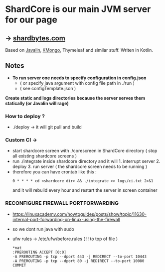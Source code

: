 # ShardCore is our main JVM server for our page

## -> [shardbytes.com](https://shardbytes.com)

Based on [Javalin](https://javalin.io/), [KMongo](https://litote.org/kmongo/), Thymeleaf and similar stuff. Writen in Kotlin.

## **Notes**

- **To run server one needs to specify configuration in config.json**
	- ( or specify java argument with config file path in ./run )
	- ( see configTemplate.json )

**Create static and logs directories because the server serves them statically (or Javalin will rage)**

### How to deploy ?
- ./deploy -> it will git pull and build

### Custom CI ->
- start shardcore screen with ./corescreen in ShardCore directory ( stop all existing shardcore screens )
- run ./integrate inside shardcore directory and it will 1. interrupt server 2. deploy 3. run server ( the shardcore screen needs to be running )
- therefore you can have crontab like this :
	```
	0 * * * * cd <shardcore dir> && ./integrate >> logs/ci.txt 2>&1
	```
    and it will rebuild every hour and restart the server in screen container

### RECONFIGURE FIREWALL PORTFORWARDING
- https://linuxacademy.com/howtoguides/posts/show/topic/11630-internal-port-forwarding-on-linux-using-the-firewall
- so we dont run java with sudo

- ufw rules ->  /etc/ufw/before.rules ( !! to top of file )

    ```
    *nat
    :PREROUTING ACCEPT [0:0]
    -A PREROUTING -p tcp --dport 443 -j REDIRECT --to-port 10443
    -A PREROUTING -p tcp --dport 80 -j REDIRECT --to-port 10080
    COMMIT
    ```